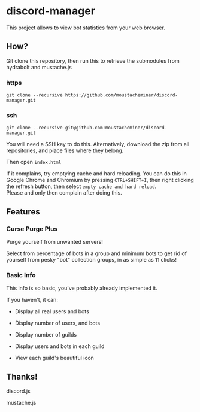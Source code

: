 # discord-manager
This project allows to view bot statistics from your web browser.

## How?
Git clone this repository, then run this to retrieve the submodules from hydrabolt and mustache.js

### https
`git clone --recursive https://github.com/moustacheminer/discord-manager.git`

### ssh
`git clone --recursive git@github.com:moustacheminer/discord-manager.git`

You will need a SSH key to do this. Alternatively, download the zip from all repositories, and place files where they belong.

Then open `index.html`

If it complains, try emptying cache and hard reloading. You can do this in Google Chrome and Chromium by pressing `CTRL+SHIFT+I`, then right clicking the refresh button, then select `empty cache and hard reload`.  
Please and only then complain after doing this.

## Features

### Curse Purge Plus
Purge yourself from unwanted servers!

Select from percentage of bots in a group and minimum bots to get rid of yourself from pesky "bot" collection groups, in as simple as 11 clicks!

### Basic Info
This info is so basic, you've probably already implemented it.

If you haven't, it can:

- Display all real users and bots
- Display number of users, and bots
- Display number of guilds

- Display users and bots in each guild
- View each guild's beautiful icon

## Thanks!

discord.js

mustache.js
